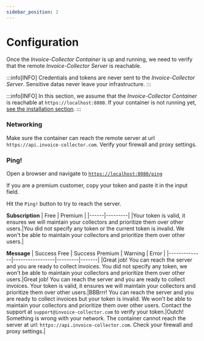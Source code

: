 ```yaml
---
sidebar_position: 2
---
```


# Configuration

Once the _Invoice-Collector Container_ is up and running, we need to verify that the remote _Invoice-Collector Server_ is reachable.

:::info[INFO]
Credentials and tokens are never sent to the _Invoice-Collector Server_. Sensitive datas never leave your infrastructure.
:::

:::info[INFO]
In this section, we assume that the _Invoice-Collector Container_ is reachable at `https://localhost:8080`. If your container is not running yet, [see the installation section](./installation.md).
:::

### Networking

Make sure the container can reach the remote server at url `https://api.invoice-collector.com`. Verify your firewall and proxy settings.

### Ping!

Open a browser and navigate to [`https://localhost:8080/ping`](https://localhost:8080/ping)

<!-- image of ping -->

If you are a premium customer, copy your token and paste it in the input field.

Hit the `Ping!` button to try to reach the server.

**Subscription**
| Free | Premium |
|------|---------|
|Your token is valid, it ensures we will maintain your collectors and prioritize them over other users.|You did not specify any token or the current token is invalid. We won't be able to maintain your collectors and prioritize them over other users.|

**Message**
| Success Free | Success Premium | Warning | Error |
|--------------|-----------------|---------|-------|
|Great job! You can reach the server and you are ready to collect invoices. You did not specify any token, we won't be able to maintain your collectors and prioritize them over other users.|Great job! You can reach the server and you are ready to collect invoices. Your token is valid, it ensures we will maintain your collectors and prioritize them over other users.|BBBrrr! You can reach the server and you are ready to collect invoices but your token is invalid. We won't be able to maintain your collectors and prioritize them over other users. Contact the support at `support@invoice-collector.com` to verify your token.|Outch! Something is wrong with your network. The container cannot reach the server at url: `https://api.invoice-collector.com`. Check your firewall and proxy settings.|
